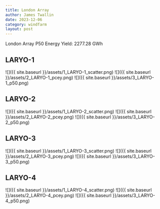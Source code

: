 ```yaml
---
title: London Array
author: James Twallin
date: 2023-12-06
category: windfarm
layout: post
---
```

London Array P50 Energy Yield: 2277.28 GWh

LARYO-1
-------------
![]({{ site.baseurl }}/assets/1_LARYO-1_scatter.png)
![]({{ site.baseurl }}/assets/2_LARYO-1_pcey.png)
![]({{ site.baseurl }}/assets/3_LARYO-1_p50.png)

LARYO-2
-------------
![]({{ site.baseurl }}/assets/1_LARYO-2_scatter.png)
![]({{ site.baseurl }}/assets/2_LARYO-2_pcey.png)
![]({{ site.baseurl }}/assets/3_LARYO-2_p50.png)

LARYO-3
-------------
![]({{ site.baseurl }}/assets/1_LARYO-3_scatter.png)
![]({{ site.baseurl }}/assets/2_LARYO-3_pcey.png)
![]({{ site.baseurl }}/assets/3_LARYO-3_p50.png)

LARYO-4
-------------
![]({{ site.baseurl }}/assets/1_LARYO-4_scatter.png)
![]({{ site.baseurl }}/assets/2_LARYO-4_pcey.png)
![]({{ site.baseurl }}/assets/3_LARYO-4_p50.png)

